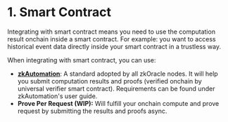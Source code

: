 # 1. Smart Contract

Integrating with smart contract means you need to use the computation result onchain inside a smart contract. For example: you want to access historical event data directly inside your smart contract in a trustless way.

When integrating with smart contract, you can use:

* [**zkAutomation**](../../../cle-standards/zk-oracle/zkautomation/): A standard adopted by all zkOracle nodes. It will help you submit computation results and proofs (verified onchain by universal verifier smart contract). Requirements can be found under zkAutomation's user guide.
* **Prove Per Request (WIP):** Will fulfill your onchain compute and prove request by submitting the results and proofs async.
